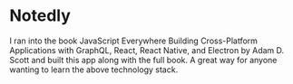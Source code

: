 # Notedly

I ran into the book JavaScript Everywhere Building Cross-Platform Applications with GraphQL, React, React Native, and Electron by Adam D. Scott and built this app along with the full book. A great way for anyone wanting to learn the above technology stack.
